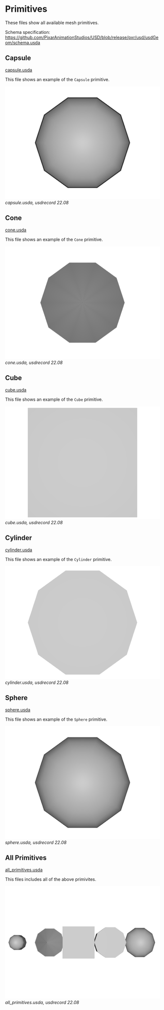 # Primitives

These files show all available mesh primitives.

Schema specification: <https://github.com/PixarAnimationStudios/USD/blob/release/pxr/usd/usdGeom/schema.usda>

## Capsule

[capsule.usda](./capsule.usda)

This file shows an example of the `Capsule` primitive.

![screenshot](screenshots/capsule_usdrecord_22.08.png)
_capsule.usda, usdrecord 22.08_

## Cone

[cone.usda](./cone.usda)

This file shows an example of the `Cone` primitive.

![screenshot](screenshots/cone_usdrecord_22.08.png)
_cone.usda, usdrecord 22.08_

## Cube

[cube.usda](./cube.usda)

This file shows an example of the `Cube` primitive.

![screenshot](screenshots/cube_usdrecord_22.08.png)
_cube.usda, usdrecord 22.08_

## Cylinder

[cylinder.usda](./cylinder.usda)

This file shows an example of the `Cylinder` primitive.

![screenshot](screenshots/cylinder_usdrecord_22.08.png)
_cylinder.usda, usdrecord 22.08_

## Sphere

[sphere.usda](./sphere.usda)

This file shows an example of the `Sphere` primitive.

![screenshot](screenshots/sphere_usdrecord_22.08.png)
_sphere.usda, usdrecord 22.08_

## All Primitives

[all_primitives.usda](./all_primitives.usda)

This files includes all of the above primivites.

![screenshot](screenshots/all_primitives_usdrecord_22.08.png)
_all_primitives.usda, usdrecord 22.08_
